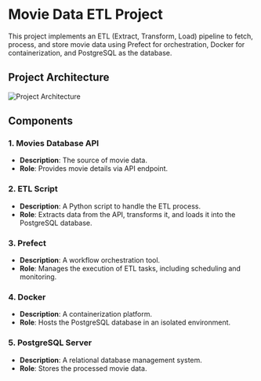 # Movie Data ETL Project

This project implements an ETL (Extract, Transform, Load) pipeline to fetch, process, and store movie data using Prefect for orchestration, Docker for containerization, and PostgreSQL as the database.

## Project Architecture

![Project Architecture](Architecture_diagram.png)

## Components

### 1. Movies Database API
- **Description**: The source of movie data.
- **Role**: Provides movie details via API endpoint.

### 2. ETL Script
- **Description**: A Python script to handle the ETL process.
- **Role**: Extracts data from the API, transforms it, and loads it into the PostgreSQL database.

### 3. Prefect
- **Description**: A workflow orchestration tool.
- **Role**: Manages the execution of ETL tasks, including scheduling and monitoring.

### 4. Docker
- **Description**: A containerization platform.
- **Role**: Hosts the PostgreSQL database in an isolated environment.

### 5. PostgreSQL Server
- **Description**: A relational database management system.
- **Role**: Stores the processed movie data.
